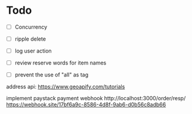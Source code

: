 # Todo
- [ ] Concurrency
- [ ] ripple delete
- [ ] log user action

- [ ] review reserve words for item names
- [ ] prevent the use of "all" as tag

address api: https://www.geoapify.com/tutorials

implement paystack payment webhook
http://localhost:3000/order/resp/
https://webhook.site/17bf6a9c-8586-4d8f-9ab6-d0b56c8adb66

